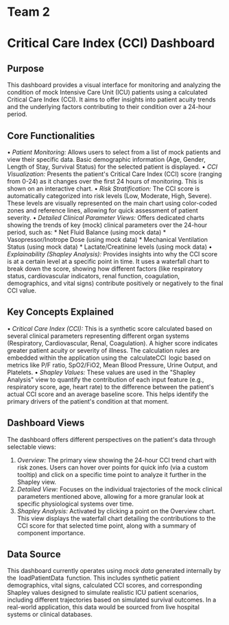 # Team 2
# Critical Care Index (CCI) Dashboard

## Purpose

This dashboard provides a visual interface for monitoring and analyzing the condition of mock Intensive Care Unit (ICU) patients using a calculated Critical Care Index (CCI). It aims to offer insights into patient acuity trends and the underlying factors contributing to their condition over a 24-hour period.

## Core Functionalities

•⁠  ⁠*Patient Monitoring:* Allows users to select from a list of mock patients and view their specific data. Basic demographic information (Age, Gender, Length of Stay, Survival Status) for the selected patient is displayed.
•⁠  ⁠*CCI Visualization:* Presents the patient's Critical Care Index (CCI) score (ranging from 0-24) as it changes over the first 24 hours of monitoring. This is shown on an interactive chart.
•⁠  ⁠*Risk Stratification:* The CCI score is automatically categorized into risk levels (Low, Moderate, High, Severe). These levels are visually represented on the main chart using color-coded zones and reference lines, allowing for quick assessment of patient severity.
•⁠  ⁠*Detailed Clinical Parameter Views:* Offers dedicated charts showing the trends of key (mock) clinical parameters over the 24-hour period, such as:
    * Net Fluid Balance (using mock data)
    * Vasopressor/Inotrope Dose (using mock data)
    * Mechanical Ventilation Status (using mock data)
    * Lactate/Creatinine levels (using mock data)
•⁠  ⁠*Explainability (Shapley Analysis):* Provides insights into why the CCI score is at a certain level at a specific point in time. It uses a waterfall chart to break down the score, showing how different factors (like respiratory status, cardiovascular indicators, renal function, coagulation, demographics, and vital signs) contribute positively or negatively to the final CCI value.

## Key Concepts Explained

•⁠  ⁠*Critical Care Index (CCI):* This is a synthetic score calculated based on several clinical parameters representing different organ systems (Respiratory, Cardiovascular, Renal, Coagulation). A higher score indicates greater patient acuity or severity of illness. The calculation rules are embedded within the application using the ⁠ calculateCCI ⁠ logic based on metrics like P/F ratio, SpO2/FiO2, Mean Blood Pressure, Urine Output, and Platelets.
•⁠  ⁠*Shapley Values:* These values are used in the "Shapley Analysis" view to quantify the contribution of each input feature (e.g., respiratory score, age, heart rate) to the difference between the patient's actual CCI score and an average baseline score. This helps identify the primary drivers of the patient's condition at that moment.

## Dashboard Views

The dashboard offers different perspectives on the patient's data through selectable views:

1.  *Overview:* The primary view showing the 24-hour CCI trend chart with risk zones. Users can hover over points for quick info (via a custom tooltip) and click on a specific time point to analyze it further in the Shapley view.
2.  *Detailed View:* Focuses on the individual trajectories of the mock clinical parameters mentioned above, allowing for a more granular look at specific physiological systems over time.
3.  *Shapley Analysis:* Activated by clicking a point on the Overview chart. This view displays the waterfall chart detailing the contributions to the CCI score for that selected time point, along with a summary of component importance.

## Data Source

This dashboard currently operates using *mock data* generated internally by the ⁠ loadPatientData ⁠ function. This includes synthetic patient demographics, vital signs, calculated CCI scores, and corresponding Shapley values designed to simulate realistic ICU patient scenarios, including different trajectories based on simulated survival outcomes. In a real-world application, this data would be sourced from live hospital systems or clinical databases.
